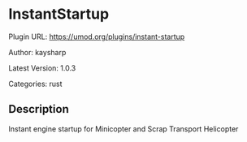 # InstantStartup

Plugin URL: https://umod.org/plugins/instant-startup

Author: kaysharp

Latest Version: 1.0.3

Categories: rust

## Description

Instant engine startup for Minicopter and Scrap Transport Helicopter
